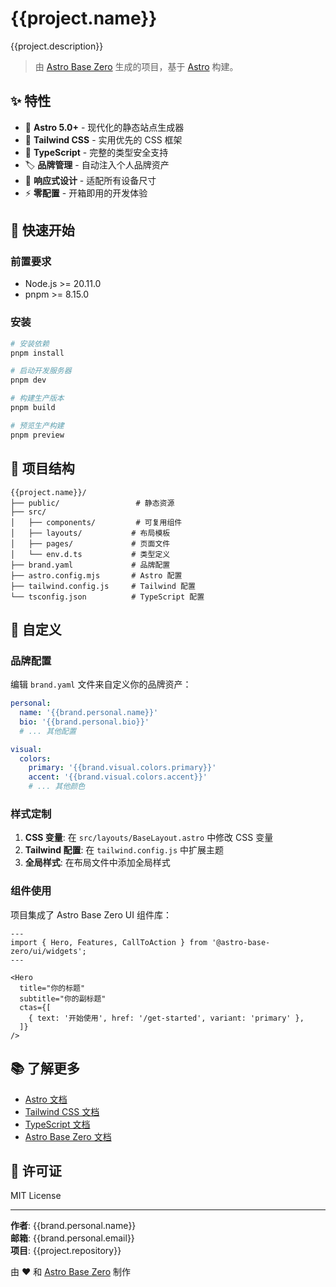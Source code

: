 # {{project.name}}

{{project.description}}

> 由 [Astro Base Zero](https://github.com/astro-base-zero) 生成的项目，基于
> [Astro](https://astro.build/) 构建。

## ✨ 特性

- 🚀 **Astro 5.0+** - 现代化的静态站点生成器
- 🎨 **Tailwind CSS** - 实用优先的 CSS 框架
- 🔧 **TypeScript** - 完整的类型安全支持
- 🏷️ **品牌管理** - 自动注入个人品牌资产
- 📱 **响应式设计** - 适配所有设备尺寸
- ⚡ **零配置** - 开箱即用的开发体验

## 🚀 快速开始

### 前置要求

- Node.js >= 20.11.0
- pnpm >= 8.15.0

### 安装

```bash
# 安装依赖
pnpm install

# 启动开发服务器
pnpm dev

# 构建生产版本
pnpm build

# 预览生产构建
pnpm preview
```

## 📁 项目结构

```
{{project.name}}/
├── public/                 # 静态资源
├── src/
│   ├── components/         # 可复用组件
│   ├── layouts/           # 布局模板
│   ├── pages/             # 页面文件
│   └── env.d.ts           # 类型定义
├── brand.yaml             # 品牌配置
├── astro.config.mjs       # Astro 配置
├── tailwind.config.js     # Tailwind 配置
└── tsconfig.json          # TypeScript 配置
```

## 🎨 自定义

### 品牌配置

编辑 `brand.yaml` 文件来自定义你的品牌资产：

```yaml
personal:
  name: '{{brand.personal.name}}'
  bio: '{{brand.personal.bio}}'
  # ... 其他配置

visual:
  colors:
    primary: '{{brand.visual.colors.primary}}'
    accent: '{{brand.visual.colors.accent}}'
    # ... 其他颜色
```

### 样式定制

1. **CSS 变量**: 在 `src/layouts/BaseLayout.astro` 中修改 CSS 变量
2. **Tailwind 配置**: 在 `tailwind.config.js` 中扩展主题
3. **全局样式**: 在布局文件中添加全局样式

### 组件使用

项目集成了 Astro Base Zero UI 组件库：

```astro
---
import { Hero, Features, CallToAction } from '@astro-base-zero/ui/widgets';
---

<Hero
  title="你的标题"
  subtitle="你的副标题"
  ctas={[
    { text: '开始使用', href: '/get-started', variant: 'primary' },
  ]}
/>
```

## 📚 了解更多

- [Astro 文档](https://docs.astro.build/)
- [Tailwind CSS 文档](https://tailwindcss.com/docs)
- [TypeScript 文档](https://www.typescriptlang.org/docs/)
- [Astro Base Zero 文档](https://astro-base-zero.github.io/docs/)

## 📄 许可证

MIT License

---

**作者**: {{brand.personal.name}}  
**邮箱**: {{brand.personal.email}}  
**项目**: {{project.repository}}

由 ❤️ 和 [Astro Base Zero](https://github.com/astro-base-zero) 制作
